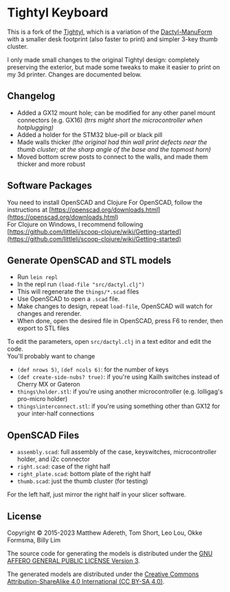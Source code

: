 # Tightyl Keyboard

This is a fork of the [Tightyl](https://github.com/okke-formsma/dactyl-manuform-tight), which is a variation of the [Dactyl-ManuForm](https://github.com/tshort/dactyl-keyboard) with a smaller desk footprint (also faster to print) and simpler 3-key thumb cluster.  

I only made small changes to the original Tightyl design: completely preserving the exterior, but made some tweaks to make it easier to print on my 3d printer. Changes are documented below.  

## Changelog
 - Added a GX12 mount hole; can be modified for any other panel mount connectors (e.g. GX16) *(trrs might short the microcontroller when hotplugging)*
 - Added a holder for the STM32 blue-pill or black pill
 - Made walls thicker *(the original had thin wall print defects near the thumb cluster; at the sharp angle of the base and the topmost horn)*
 - Moved bottom screw posts to connect to the walls, and made them thicker and more robust

## Software Packages
You need to install OpenSCAD and Clojure
For OpenSCAD, follow the instructions at [https://openscad.org/downloads.html](https://openscad.org/downloads.html)  
For Clojure on Windows, I recommend following [https://github.com/littleli/scoop-clojure/wiki/Getting-started](https://github.com/littleli/scoop-clojure/wiki/Getting-started)  

## Generate OpenSCAD and STL models

 - Run `lein repl`
 - In the repl run `(load-file "src/dactyl.clj")`
 - This will regenerate the `things/*.scad` files
 - Use OpenSCAD to open a `.scad` file.
 - Make changes to design, repeat `load-file`, OpenSCAD will watch for changes and rerender.
 - When done, open the desired file in OpenSCAD, press F6 to render, then export to STL files

To edit the parameters, open `src/dactyl.clj` in a text editor and edit the code.  
You'll probably want to change  
 - `(def nrows 5)`, `(def ncols 6)`: for the number of keys
 - `(def create-side-nubs? true)`: if you're using Kailh switches instead of Cherry MX or Gateron
 - `things\holder.stl`: if you're using another microcontroller (e.g. lolligag's pro-micro holder)
 - `things\interconnect.stl`: if you're using something other than GX12 for your inter-half connections

## OpenSCAD Files

 - `assembly.scad`: full assembly of the case, keyswitches, microcontroller holder, and i2c connector
 - `right.scad`: case of the right half
 - `right_plate.scad`: bottom plate of the right half
 - `thumb.scad`: just the thumb cluster (for testing)

For the left half, just mirror the right half in your slicer software.  

## License

Copyright © 2015-2023 Matthew Adereth, Tom Short, Leo Lou, Okke Formsma, Billy Lim

The source code for generating the models is distributed under the [GNU AFFERO GENERAL PUBLIC LICENSE Version 3](LICENSE).

The generated models are distributed under the [Creative Commons Attribution-ShareAlike 4.0 International (CC BY-SA 4.0)](LICENSE-models).
